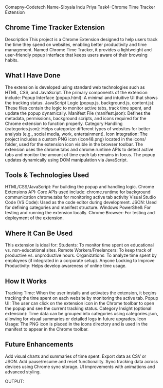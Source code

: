 Comapny-Codetech
Name-Sibyala Indu Priya
Task4-Chrome Time Tracker Extension
## Chrome Time Tracker Extension
Description
This project is a Chrome Extension designed to help users track the time they spend on websites, enabling better productivity and time management. Named Chrome Time Tracker, it provides a lightweight and user-friendly popup interface that keeps users aware of their browsing habits.
## What I Have Done
The extension is developed using standard web technologies such as HTML, CSS, and JavaScript. The primary components of the extension include:
Popup Interface (popup.html): A minimal and intuitive UI that shows the tracking status.
JavaScript Logic (popup.js, background.js, content.js): These files contain the logic to monitor active tabs, track time spent, and update the popup dynamically.
Manifest File (manifest.json): Defines the metadata, permissions, background scripts, and icons required for the Chrome extension to function properly.
Category Handling (categories.json): Helps categorize different types of websites for better analysis (e.g., social media, work, entertainment).
Icon Integration: The project includes a custom PNG icon (icon48.png) located in the icons/ folder, used for the extension icon visible in the browser toolbar.
The extension uses the chrome.tabs and chrome.runtime APIs to detect active tabs and monitor the amount of time each tab remains in focus. The popup updates dynamically using DOM manipulation via JavaScript.

## Tools & Technologies Used
HTML/CSS/JavaScript: For building the popup and handling logic.
Chrome Extensions API: Core APIs used include:
chrome.runtime for background communication
chrome.tabs for monitoring active tab activity
Visual Studio Code (VS Code): Used as the code editor during development.
JSON: Used for defining categories and manifest structure.
Windows PowerShell: For testing and running the extension locally.
Chrome Browser: For testing and deployment of the extension.

## Where It Can Be Used
This extension is ideal for:
Students: To monitor time spent on educational vs. non-educational sites.
Remote Workers/Freelancers: To keep track of productive vs. unproductive hours.
Organizations: To analyze time spent by employees (if integrated in a corporate setup).
Anyone Looking to Improve Productivity: Helps develop awareness of online time usage.

## How It Works
Tracking Time: When the user installs and activates the extension, it begins tracking the time spent on each website by monitoring the active tab.
Popup UI: The user can click on the extension icon in the Chrome toolbar to open the popup and see the current tracking status.
Category Insight (optional extension): Time data can be grouped into categories using categories.json, allowing for visual summaries or detailed logs in future upgrades.
Icon Usage: The PNG icon is placed in the icons directory and is used in the manifest to appear in the Chrome toolbar.

## Future Enhancements
Add visual charts and summaries of time spent.
Export data as CSV or JSON.
Add pause/resume and reset functionality.
Sync tracking data across devices using Chrome sync storage.
UI improvements with animations and advanced styling.











OUTPUT:
